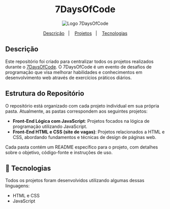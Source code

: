 <div align="center">
  <h1>7DaysOfCode</h1>
</div>
<div align="center">
  <img src="https://7daysofcode.io/assets/img/background-7days.1720710817.svg" alt="Logo 7DaysOfCode" style="max-width: 100%; height: auto;">
</div>

<p align="center">
  <a href="#descrição">Descrição</a>&nbsp;&nbsp;&nbsp;|&nbsp;&nbsp;&nbsp;
  <a href="#estrutura-do-repositório">Projetos</a>&nbsp;&nbsp;&nbsp;|&nbsp;&nbsp;&nbsp;
    <a href="#-tecnologias">Tecnologias</a>
</p>

## Descrição

Este repositório foi criado para centralizar todos os projetos realizados durante o [7DaysOfCode](https://7daysofcode.io/). O 7DaysOfCode é um evento de desafios de programação que visa melhorar habilidades e conhecimentos em desenvolvimento web através de exercícios práticos diários.

## Estrutura do Repositório

O repositório está organizado com cada projeto individual em sua própria pasta. Atualmente, as pastas correspondem aos seguintes projetos:

- **Front-End Lógica com JavaScript**: Projetos focados na lógica de programação utilizando JavaScript.
- **Front-End HTML e CSS (site de vagas)**: Projetos relacionados a HTML e CSS, abordando fundamentos e técnicas de design de páginas web.

Cada pasta contém um README específico para o projeto, com detalhes sobre o objetivo, código-fonte e instruções de uso.

## 🚀 Tecnologias

Todos os projetos foram desenvolvidos utilizando algumas dessas linguagens:

- HTML e CSS
- JavaScript
